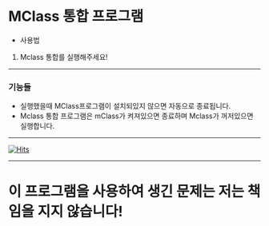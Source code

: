 # MClass 통합 프로그램


* 사용법

1. Mclass 통합를 실행해주세요!


***
### 기능들
* 실행했을때 MClass프로그램이 설치되있지 않으면 자동으로 종료됩니다.
* Mclass 통합 프로그램은 mClass가 켜져있으면 종료하며 Mclass가 꺼저있으면 실행합니다.
***
[![Hits](https://hits.seeyoufarm.com/api/count/incr/badge.svg?url=https%3A%2F%2Fgithub.com%2Fliiililiil%2FDEl_ClassM&count_bg=%2379C83D&title_bg=%23555555&icon=qwiklabs.svg&icon_color=%23E7E7E7&title=%EC%A1%B0%ED%9A%8C%EC%88%98&edge_flat=false)](https://hits.seeyoufarm.com)


***
# 이 프로그램을 사용하여 생긴 문제는 저는 책임을 지지 않습니다!
